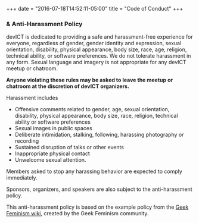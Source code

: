 +++
date = "2016-07-18T14:52:11-05:00"
title = "Code of Conduct"
+++

<h3>&amp; Anti-Harassment Policy</h3>

devICT is dedicated to providing a safe and harassment-free experience for
everyone, regardless of gender, gender identity and expression, sexual
orientation, disability, physical appearance, body size, race, age, religion,
technical ability, or software preferences. We do not tolerate harassment in
any form. Sexual language and imagery is not appropriate for any devICT meetup
or chatroom.

**Anyone violating these rules may be asked to leave the meetup or chatroom at
the discretion of devICT organizers.**

Harassment includes

* Offensive comments related to gender, age, sexual orientation, disability,
  physical appearance, body size, race, religion, technical ability or software
  preferences
* Sexual images in public spaces
* Deliberate intimidation, stalking, following, harassing photography or recording
* Sustained disruption of talks or other events
* Inappropriate physical contact
* Unwelcome sexual attention.

Members asked to stop any harassing behavior are expected to comply immediately.

Sponsors, organizers, and speakers are also subject to the anti-harassment policy.

This anti-harassment policy is based on the example policy from the [Geek
Feminism wiki](http://geekfeminism.wikia.com/wiki/Community_anti-harassment),
created by the Geek Feminism community.

